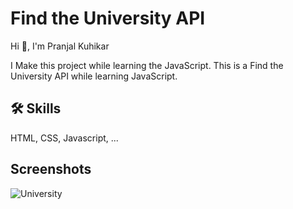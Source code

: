 
# Find the University API

Hi 👋, I'm Pranjal Kuhikar

I Make this project while learning the JavaScript. 
This is a Find the University API while learning JavaScript. 
## 🛠 Skills
HTML, CSS, Javascript, ...


## Screenshots

![University](https://github.com/pranjalkuhikar/My_Stuff/assets/99873964/c532fc70-4f6f-4e6d-9dfd-947bf40819d8)
